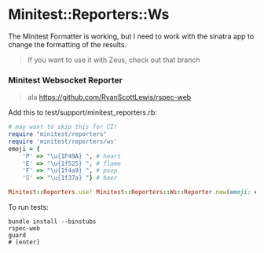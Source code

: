 Minitest::Reporters::Ws
=======================

The Minitest Formatter is working, but I need to work with the
sinatra app to change the formatting of the results.

> If you want to use it with Zeus, check out that branch

### Minitest Websocket Reporter

> ala https://github.com/RyanScottLewis/rspec-web

Add this to test/support/minitest_reporters.rb:

```ruby
# may want to skip this for CI!
require "minitest/reporters"
require 'minitest/reporters/ws'
emoji = {
    'P' => "\u{1F49A} ", # heart
    'E' => "\u{1f525} ", # flame
    'F' => "\u{1f4a9} ", # poop
    'S' => "\u{1f37a} "} # beer

Minitest::Reporters.use! Minitest::Reporters::Ws::Reporter.new(emoji: emoji)
```

To run tests:

```shell
bundle install --binstubs
rspec-web
guard
# [enter]
```

